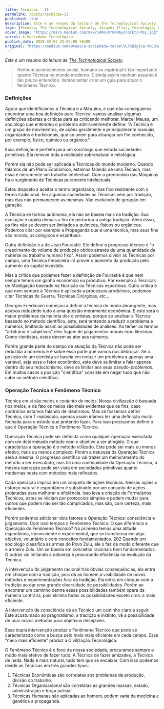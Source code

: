 ```yaml
---
title: Técnicas - II
permalink: /posts/tecnicas-ii
published: true
description: Este é um resumo da leitura de The Technological Society.
tags: [Técnica, The Technological Society, Jacques Ellul, Tecnologia, Sociedade]
cover_image: "https://miro.medium.com/max/1400/0*GNRAyJroTEtJ-MsL.jpg"
series: A Sociedade Tecnológica
publish_date: 2020-05-02 22:07:00 +0300
original: "https://medium.com/@vepo/a-sociedade-tecnol%C3%B3gica-t%C3%A9cnicas-ii-7863c67b91eb"
---
```


_Este é um resumo da leitura de [The Technological Society](https://www.amazon.com.br/Technological-Society-Jacques-Ellul/dp/0394703901?__mk_pt_BR=%C3%85M%C3%85%C5%BD%C3%95%C3%91&dchild=1&keywords=the+technological+society&qid=1591059850&sr=8-1&linkCode=ll1&tag=vepo0f-20&linkId=dfbbbe3a95f60404e508d32fc2a129a2&language=pt_BR&ref_=as_li_ss_tl)._

> Nenhum acontecimento social, humano ou espiritual é tão importante quanto Técnica no mundo moderno. E ainda assim nenhum assunto é tão pouco entendido. Vamos tentar criar um guia para situar o fenômeno Técnico.

### Definições

Agora que identificamos a Técnica e a Máquina, e que não conseguimos encontrar uma boa definição para Técnica, vamos analisar algumas definições abertas a criticas para as criticando melhorar. Marcel Mauss, um sociólogo que entendeu o problema admiravelmente define: "A Técnica é um grupo de movimentos, de ações geralmente e principalmente manuais, organizados e tradicionais, que se unem para alcançar um fim conhecido, por exemplo, físico, químico ou orgânico."

Essa definição é perfeita para um sociólogo que estuda sociedades primitivas. Ela remove toda a realidade sobrenatural e mitológica. 

Porém ela não pode ser aplicada a Técnicas do mundo moderno. Quando falamos de um Plano Econômico, estamos falando de uma Técnica, mas essa é meramente um trabalho intelectual. Com o predomínio das Máquinas há o surgimento de Técnicas puramente intelectuais.

Estou disposto a aceitar o termo organizado, mas fico resistente com o termo tradicional. Em algumas sociedades as Técnicas vem por tradição, mas elas não permanecem as mesmas. Vão evoluindo de geração em geração.

A Técnica se tornou autônoma, ela não se baseia mais na tradição. Sua evolução é rápida demais a fim de perturbar a antiga tradição. Além disso, os fins não se devem ser limitados a químicos, físicos ou orgânicos. Podemos citar por exemplo a Propaganda que é uma técnica, mas seus fins são morais, psicológicos e espirituais.

Outra definição é a de Jean Fourastié. Ele define o progresso técnico é "o crescimento do volume de produção obtido através de uma quantidade de material ou trabalho humano fixo". Assim podemos dividir as Técnicas por campo, uma Técnica Financeira irá prover o aumento da produção pelo aumento do capital investido. 

Mas a critica que podemos fazer a definição de Fourastié é que nem sempre temos um ganho econômico ou produtivo. Por exemplo a Técnicas de Mastigação baseado na Nutrição ou Técnicas esportivas. Outra critica é que nem sempre a Técnica é aplicada a processos produtivos, podemos citar Técnicas de Guerra, Técnicas Cirúrgicas, etc...

Georges Friedmann começou a definir a técnica de modo abrangente, mas acabou reduzindo tudo a uma questão meramente econômica. E este será o maior problemas da maioria dos cientistas, porque ao analisar a Técnica baseado no método científico, este, será tentando a reduzir o problema a números, limitando assim as possibilidades de analises. Ao temer os termos "arbitrário e subjetivos" eles fogem de julgamentos morais e/ou literários. Como cientistas, estes devem se ater aos números.

Porém grande parte do campo de atuação da Técnica não pode ser reduzida a números e é sobre essa parte que vamos nos debruçar. Se a posição de um cientista se baseia em reduzir um problema a apenas uma variável, seja essa o fator econômico, este deve se limitar a falar apenas dentro do seu reducionismo, deve se limitar aos seus _pseudo-problemas_. Em muitos casos a posição "científica" consiste em negar tudo que não cabe no método científico.

### Operação Técnica e Fenômeno Técnico

Técnica em si são meios e conjunto de meios. Nossa civilização é baseada nos meios, e de fato os meios são mais evidentes que os fins, caso contrários estamos falando de idealismos. Mas se fôssemos definir Técnica, com T maiúsculo, apenas assim iríamos ter uma definição muito fechada para o estudo que pretendo fazer. Para isso precisamos definir o que é Operação Técnica e Fenômeno Técnico.

Operação Técnica pode ser definida como qualquer operação executada com um determinado método com o objetivo a ser atingido. O que caracteriza a operação é o método utilizado. Este pode ser mais ou menos efetivo, mais ou menos complexo. Porém a natureza da Operação Técnica será a mesma. O progresso científico vai trazer um melhoramento do método a ser executado, mas há uma continuidade da Operação Técnica, a mesma operação pode ser vista em sociedades primitivas quanto modernas nesta com métodos mais refinados.

Cada operação implica em um conjunto de ações técnicas. Nessas ações o esforço natural e espontâneo é substituído por um conjunto de ações projetadas para melhorar a eficiência. Isso leva a criação de Formulários Técnicos, estes se iniciam por protocolos simples e podem mudar para outros que podem não ser tão complicados, mas são, com certeza, mais eficientes.

Porém podemos adicionar dois fatores a Operação Técnica: consciência e julgamento. Com isso tempos o Fenômeno Técnico. O que diferencia a Operação do Fenômeno Técnico? No primeiro temos uma atitude espontânea, inconsciente e experimental, que se transforma em algo objetivo, voluntário e com conceitos fundamentados.
202
Quando um sociólogo classifica as armas do Povo Zulu, ele o faz de modo diferente que o armeiro Zulu. Um se baseia em conceitos racionais bem fundamentados. O outros vai imitando a natureza e procurando eficiência na evolução da Técnica.

A intervenção do julgamento racional trás óbvias consequências, ela entra em choque com a tradição, pois dá ao homem a visibilidade de novos métodos e experimentações fora da tradição. Ela entra em choque com a tradição ao dar uma grande diversidade de possibilidades. Porém ao encontrar um caminho dentre essas possibilidades também opera da maneira contrária, pois elimina todas as possibilidades exceto uma: a mais eficiente.

A intervenção da consciência dá ao Técnico um caminho claro a seguir. Este acostumado ao pragmatismo, a tradição e instinto, vê a possibilidade de usar novos métodos para objetivos desejáveis.

Essa dupla intervenção produz o Fenômeno Técnico que pode se caracterizado como a busca pelo meio mais eficiente em cada campo. Esse "meio mais eficiente" produz a Civilização Tecnológica.

O Fenômeno Técnico é o foco da nossa sociedade, procuramos sempre o modo mais efetivo de fazer tudo. A Técnica de fazer amizades, a Técnica de nada. Nada é mais natural, tudo tem que se encaixar. Com isso podemos dividir as Técnicas em três grandes tipos:

1. Técnicas Econômicas são correlatas aos problemas de produção, divisão do trabalho.
2. Técnicas Organizacional são correlatas as grandes massas, estado, administração e força policial
3. Técnicas Humanas são aplicadas ao homem, podem varia da medicina e genética a propaganda.